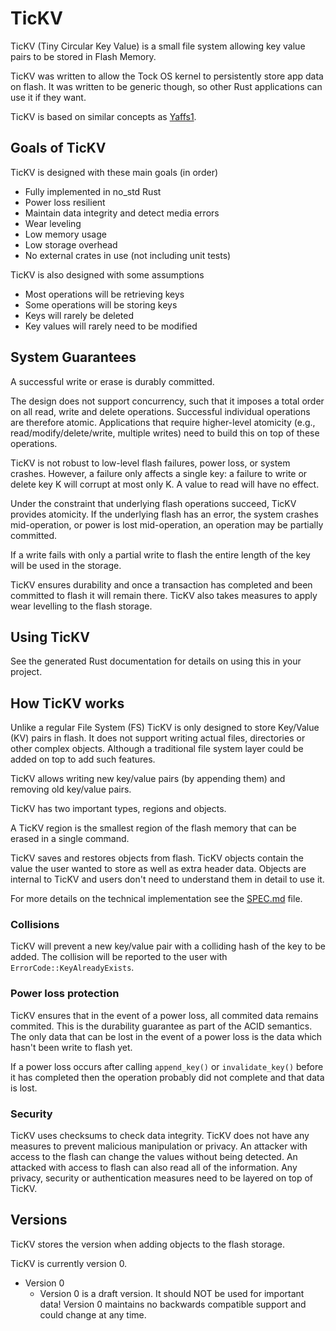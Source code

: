 # TicKV

TicKV (Tiny Circular Key Value) is a small file system allowing
key value pairs to be stored in Flash Memory.

TicKV was written to allow the Tock OS kernel to persistently store app data
on flash. It was written to be generic though, so other Rust applications can
use it if they want.

TicKV is based on similar concepts as
[Yaffs1](https://yaffs.net/documents/how-yaffs-works]).

## Goals of TicKV

TicKV is designed with these main goals (in order)

 * Fully implemented in no_std Rust
 * Power loss resilient
 * Maintain data integrity and detect media errors
 * Wear leveling
 * Low memory usage
 * Low storage overhead
 * No external crates in use (not including unit tests)

TicKV is also designed with some assumptions

 * Most operations will be retrieving keys
 * Some operations will be storing keys
 * Keys will rarely be deleted
 * Key values will rarely need to be modified

## System Guarantees

A successful write or erase is durably committed.

The design does not support concurrency, such that it imposes a total order
on all read, write and delete operations. Successful individual operations
are therefore atomic. Applications that require higher-level atomicity
(e.g., read/modify/delete/write, multiple writes) need to build this on top
of these operations.

TicKV is not robust to low-level flash failures, power loss, or system
crashes. However, a failure only affects a single key: a failure to write
or delete key K will corrupt at most only K. A value to read will have no
effect.

Under the constraint that underlying flash operations succeed, TicKV provides
atomicity. If the underlying flash has an error, the system crashes
mid-operation, or power is lost mid-operation, an operation may be
partially committed.

If a write fails with only a partial write to flash the entire length of
the key will be used in the storage.

TicKV ensures durability and once a transaction has completed
and been committed to flash it will remain there. TicKV also takes measures
to apply wear levelling to the flash storage.

## Using TicKV

See the generated Rust documentation for details on using this in your project.

## How TicKV works

Unlike a regular File System (FS) TicKV is only designed to store Key/Value (KV)
pairs in flash. It does not support writing actual files, directories or other
complex objects. Although a traditional file system layer could be added on top
to add such features.

TicKV allows writing new key/value pairs (by appending them) and removing
old key/value pairs.

TicKV has two important types, regions and objects.

A TicKV region is the smallest region of the flash memory that can be erased
in a single command.

TicKV saves and restores objects from flash. TicKV objects contain the value
the user wanted to store as well as extra header data. Objects are internal to
TicKV and users don't need to understand them in detail to use it.

For more details on the technical implementation see the [SPEC.md](./spec.md) file.

### Collisions

TicKV will prevent a new key/value pair with a colliding hash of the key to be
added. The collision will be reported to the user with
`ErrorCode::KeyAlreadyExists`.

### Power loss protection

TicKV ensures that in the event of a power loss, all commited data remains
commited. This is the durability guarantee as part of the ACID semantics.
The only data that can be lost in the event of a power loss is
the data which hasn't been write to flash yet.

If a power loss occurs after calling `append_key()` or `invalidate_key()`
before it has completed then the operation probably did not complete and
that data is lost.

### Security

TicKV uses checksums to check data integrity. TicKV does not have any measures
to prevent malicious manipulation or privacy. An attacker with access to the
flash can change the values without being detected. An attacked with access
to flash can also read all of the information. Any privacy, security or
authentication measures need to be layered on top of TicKV.

## Versions

TicKV stores the version when adding objects to the flash storage.

TicKV is currently version 0.

 * Version 0
   * Version 0 is a draft version. It should NOT be used for important data!
     Version 0 maintains no backwards compatible support and could change at
     any time.
